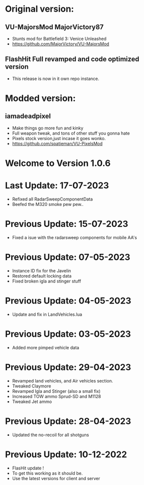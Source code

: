 # Original version:
## VU-MajorsMod MajorVictory87
- Stunts mod for Battlefield 3: Venice Unleashed
- https://github.com/MajorVictory/VU-MajorsMod

## FlashHit Full revamped and code optimized version
- This release is now in it own repo instance.

# Modded version:
## iamadeadpixel
- Make things go more fun and kinky
- Full weapon tweak, and tons of other stuff you gonna hate
- Pixels stock version,just incase it goes wonko.
- https://github.com/spatieman/VU-PixelsMod

# Welcome to Version 1.0.6
# Last Update: 17-07-2023
- Refixed all RadarSweepComponentData
- Beefed the M320 smoke pew pew..

# Previous Update: 15-07-2023
- Fixed a isue with the radarsweep components for mobile AA's

# Previous Update: 07-05-2023
- Instance ID fix for the Javelin
- Restored default locking data
- Fixed broken igla and stinger stuff

# Previous Update: 04-05-2023
- Update and fix in LandVehicles.lua

# Previous Update: 03-05-2023
- Added more pimped vehicle data

# Previous Update: 29-04-2023
- Revamped land vehicles, and Air vehicles section.
- Tweaked Claymore
- Revamped Igla and Stinger (also a small fix)
- Increased TOW ammo Sprud-SD and M1128
- Tweaked Jet ammo

# Previous Update: 28-04-2023
- Updated the no-recoil for all shotguns

# Previous Update: 10-12-2022
- FlasHit update !
- To get this working as it should be.
- Use the latest versions for client and server


